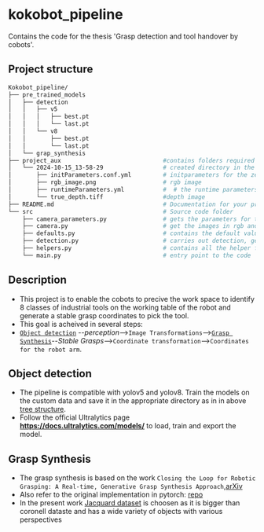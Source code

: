 # kokobot_pipeline
Contains the code for the thesis 'Grasp detection and tool handover by cobots'.

## Project structure
```bash
Kokobot_pipeline/ 
├── pre_trained_models
│   ├── detection                           
│   │   ├── v5
│   │   │   ├── best.pt
│   │   │   └── last.pt
│   │   └── v8
│   │       ├── best.pt
│   │       └── last.pt
│   └── grap_synthesis
├── project_aux                             #contains folders required for runtime
│   └── 2024-10-15_13-58-29                 # created directory in the runtime to work on (structure could be changes as the project goes on)
│       ├── initParameters.conf.yml         # initparameters for the zed camera
│       ├── rgb_image.png                   # rgb image
│       ├── runtimeParameters.yml           #  # the runtime parameters for the zed camera
│       └── true_depth.tiff                 #depth image
├── README.md                               # Documentation for your project
└── src                                     # Source code folder 
    ├── camera_parameters.py                # gets the parameters for the camera
    ├── camera.py                           # get the images in rgb and depth format
    ├── defaults.py                         # contains the default values and possible options for running the scripts
    ├── detection.py                        # carries out detection, generating rtx engines for saved models
    ├── helpers.py                          # contains all the helper functions for above scripts
    └── main.py                             # entry point to the code
```
## Description
- This project is to enable the cobots to precive the work space to identify 8 classes of industrial tools on the working table of the robot and generate a stable grasp coordinates to pick the tool.
- This goal is acheived in several steps:
 - [`Object detection`](#object-detection) --*perception*-->`Image Transformations`-->[`Grasp Synthesis`](#grasp-synthesis)--*Stable Grasps*-->`Coordinate transformation`-->`Coordinates for the robot arm`.   


## Object detection
- The pipeline is compatible with yolov5 and yolov8. Train the models on the custom data and save it in the appropriate directory as in in above [tree structure](#project-structure).
- Follow the official Ultralytics page **https://docs.ultralytics.com/models/** to load, train and export the model. 

## Grasp Synthesis
- The grasp synthesis is based on the work `Closing the Loop for Robotic Grasping: A Real-time, Generative Grasp Synthesis Approach`,[arXiv](https://arxiv.org/abs/1804.05172)
- Also refer to the original implementation in pytorch: [repo](https://github.com/dougsm/ggcnn/tree/master)
- In the present work [Jacquard dataset](https://jacquard.liris.cnrs.fr/) is choosen as it is bigger than coronell dataste and has a wide variety of objects with various perspectives